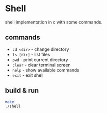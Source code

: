 # Shell

shell implementation in c with some commands.

## commands
- `cd <dir>` - change directory
- `ls [dir]` - list files
- `pwd` - print current directory
- `clear` - clear terminal screen
- `help` - show available commands
- `exit` - exit shell

## build & run
```bash
make
./shell
```
